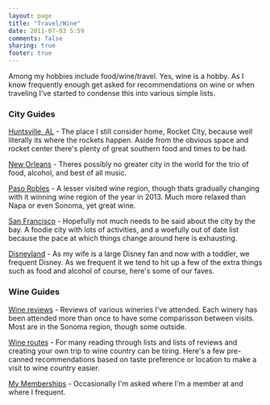 ```yaml
---
layout: page
title: "Travel/Wine"
date: 2011-07-03 5:59
comments: false
sharing: true
footer: true
---
```


Among my hobbies include food/wine/travel. Yes, wine is a hobby. As I know frequently enough get asked for recommendations on wine or when traveling I've started to condense this into various simple lists. 

### City Guides

[Huntsville, AL](/about/huntsville.html) - The place I still consider home, Rocket City, because well literally its where the rockets happen. Aside from the obvious space and rocket center there's plenty of great southern food and times to be had.

[New Orleans](/about/neworleans.html) - Theres possibly no greater city in the world for the trio of food, alcohol, and best of all music. 

[Paso Robles](/about/pasorobles.html) - A lesser visited wine region, though thats gradually changing with it winning wine region of the year in 2013. Much more relaxed than Napa or even Sonoma, yet great wine.

[San Francisco](/about/sf.html) - Hopefully not much needs to be said about the city by the bay. A foodie city with lots of activities, and a woefully out of date list because the pace at which things change around here is exhausting.

[Disneyland](/about/disneyland.html) - As my wife is a large Disney fan and now with a toddler, we frequent Disney. As we frequent it we tend to hit up a few of the extra things such as food and alcohol of course, here's some of our faves.

### Wine Guides

[Wine reviews](/about/wine.html) - Reviews of various wineries I've attended. Each winery has been attended more than once to have some comparisson between visits. Most are in the Sonoma region, though some outside. 

[Wine routes](/about/wine_route.html) - For many reading through lists and lists of reviews and creating your own trip to wine country can be tiring. Here's a few pre-canned recommendations based on taste preference or location to make a visit to wine country easier.

[My Memberships](/about/memberships.html) - Occasionally I'm asked where I'm a member at and where I frequent. 